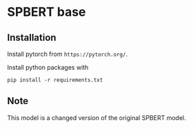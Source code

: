 # SPBERT base

## Installation

Install pytorch from `https://pytorch.org/`.

Install python packages with

```
pip install -r requirements.txt
```

## Note
This model is a changed version of the original SPBERT model.
